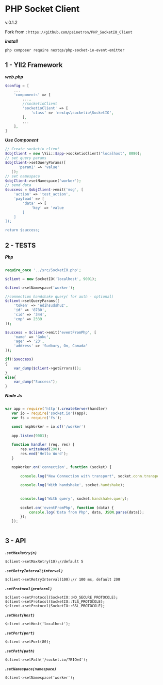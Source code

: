 PHP Socket Client 
=================
v.0.1.2

Fork from : ```https://github.com/psinetron/PHP_SocketIO_Client```


***install***


```
php composer require nextqs/php-socket-io-event-emitter
```

**1 - YII2 Framework**
   -------------

***web.php***
```php
$config = [
    ...
    'components' => [
        ...,
        //socketioClient
        'socketioClient' => [
            'class' => 'nextqs\socketio\SocketIO',
        ],
        ...
    ],
]

```
***Use Component***
```php
// Create socketio client
$objClient = new \Yii::$app->socketioClient("localhost", 8080);
// set query params
$objClient->setQueryParams([
      'param1' => 'value'
   ]);
// set namespace
$objClient->setNamespace('worker');
// send data
$success = $objClient->emit('msg', [
    'action' => 'test_action',
    'payload' => [
        'data' => [
            'key' => 'value
        ]
    ]
]);

return $success;
```

   **2 - TESTS**
   -------------

***Php***
```php

require_once '../src/SocketIO.php';

$client = new SocketIO('localhost', 9001);

$client->setNamespace('worker');

//connection handshake query( for auth - optional)
$client->setQueryParams([
    'token' => 'edihsudshuz',
    'id' => '8780',
    'cid' => '344',
    'cmp' => 2339
]);

$success = $client->emit('eventFromPhp', [
    'name' => 'Goku',
    'age' => '23',
    'address' => 'Sudbury, On, Canada'
]);

if(!$success)
{
    var_dump($client->getErrors());
}
else{
    var_dump("Success");
}

```

***Node Js***


```js

var app = require('http').createServer(handler)
   var io = require('socket.io')(app);
   var fs = require('fs');

   const nspWorker = io.of('/worker')
   
   app.listen(9001);
   
   function handler (req, res) {
       res.writeHead(200);
       res.end('Hello Word');
   }

   nspWorker.on('connection', function (socket) {
   
       console.log("New Connection with transport", socket.conn.transport.name);
   
       console.log('With handshake', socket.handshake);
   
   
       console.log('With query', socket.handshake.query);
   
       socket.on('eventFromPhp', function (data) {
           console.log('Data from Php', data, JSON.parse(data));
       });
   });
   
```
   
   **3 - API**
   -------------
***.```setMaxRetry(n)```***
```
$client->setMaxRetry(10);//default 5
```

***.```setRetryInterval(interval)```***
```
$client->setRetryInterval(100);// 100 ms, default 200
```


***.```setProtocol(protocol)```***
```
$client->setProtocol(SocketIO::NO_SECURE_PROTOCOLE);
$client->setProtocol(SocketIO::TLS_PROTOCOLE);
$client->setProtocol(SocketIO::SSL_PROTOCOLE);
```

***.```setHost(host)```***
```
$client->setHost('localhost');
```

***.```setPort(port)```***
```
$client->setPort(80);
```

***.```setPath(path)```***
```
$client->setPath('/socket.io/?EIO=4');
```

***.```setNamespace(namespace)```***
```
$client->setNamespace('worker');
```

